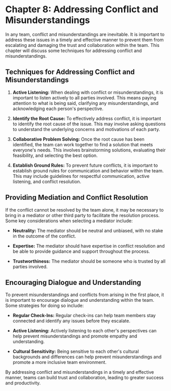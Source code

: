 Chapter 8: Addressing Conflict and Misunderstandings
====================================================

In any team, conflict and misunderstandings are inevitable. It is important to address these issues in a timely and effective manner to prevent them from escalating and damaging the trust and collaboration within the team. This chapter will discuss some techniques for addressing conflict and misunderstandings.

Techniques for Addressing Conflict and Misunderstandings
--------------------------------------------------------

1. **Active Listening:** When dealing with conflict or misunderstandings, it is important to listen actively to all parties involved. This means paying attention to what is being said, clarifying any misunderstandings, and acknowledging each person's perspective.

2. **Identify the Root Cause:** To effectively address conflict, it is important to identify the root cause of the issue. This may involve asking questions to understand the underlying concerns and motivations of each party.

3. **Collaborative Problem Solving:** Once the root cause has been identified, the team can work together to find a solution that meets everyone's needs. This involves brainstorming solutions, evaluating their feasibility, and selecting the best option.

4. **Establish Ground Rules:** To prevent future conflicts, it is important to establish ground rules for communication and behavior within the team. This may include guidelines for respectful communication, active listening, and conflict resolution.

Providing Mediation and Conflict Resolution
-------------------------------------------

If the conflict cannot be resolved by the team alone, it may be necessary to bring in a mediator or other third party to facilitate the resolution process. Some key considerations when selecting a mediator include:

* **Neutrality:** The mediator should be neutral and unbiased, with no stake in the outcome of the conflict.

* **Expertise:** The mediator should have expertise in conflict resolution and be able to provide guidance and support throughout the process.

* **Trustworthiness:** The mediator should be someone who is trusted by all parties involved.

Encouraging Dialogue and Understanding
--------------------------------------

To prevent misunderstandings and conflicts from arising in the first place, it is important to encourage dialogue and understanding within the team. Some strategies for doing so include:

* **Regular Check-Ins:** Regular check-ins can help team members stay connected and identify any issues before they escalate.

* **Active Listening:** Actively listening to each other's perspectives can help prevent misunderstandings and promote empathy and understanding.

* **Cultural Sensitivity:** Being sensitive to each other's cultural backgrounds and differences can help prevent misunderstandings and promote a more inclusive team environment.

By addressing conflict and misunderstandings in a timely and effective manner, teams can build trust and collaboration, leading to greater success and productivity.
